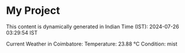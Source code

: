 # My Project

This content is dynamically generated in Indian Time (IST): 2024-07-26 03:29:54 IST


Current Weather in Coimbatore:
Temperature: 23.88 °C
Condition: mist
